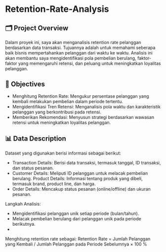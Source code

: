 # Retention-Rate-Analysis

## 🗂️ Project Overview
Dalam proyek ini, saya akan menganalisis retention rate pelanggan berdasarkan data transaksi. Tujuannya adalah untuk memahami seberapa baik bisnis mempertahankan pelanggan dari waktu ke waktu. Analisis ini akan membantu saya mengidentifikasi pola pembelian berulang, faktor-faktor yang memengaruhi retensi, dan peluang untuk meningkatkan loyalitas pelanggan.

## 🎯 Objectives
- Menghitung Retention Rate: Mengukur persentase pelanggan yang kembali melakukan pembelian dalam periode tertentu.
- Mengidentifikasi Tren Retensi: Menganalisis pola waktu dan karakteristik pelanggan yang berkontribusi pada retensi.
- Memberikan Rekomendasi: Menyusun strategi berdasarkan wawasan retensi untuk meningkatkan loyalitas pelanggan.

## 📊 Data Description
Dataset yang digunakan berisi informasi sebagai berikut:

- Transaction Details: Berisi data transaksi, termasuk tanggal, ID transaksi, dan status pesanan.
- Customer Details: Meliputi ID pelanggan untuk melacak pembelian berulang.
Product Details: Informasi tentang produk yang dibeli, termasuk brand, product line, dan harga.
- Order Details: Mencakup status pesanan (online/offline) dan ukuran pesanan.
  
Langkah Analisis:

- Mengidentifikasi pelanggan unik setiap periode (bulan/tahun).
- Melacak pembelian berulang dari pelanggan unik pada periode berikutnya.
- 
Menghitung retention rate sebagai:
Retention Rate = Jumlah Pelanggan yang Kembali / Jumlah Pelanggan pada Periode Sebelumnya × 100 %
